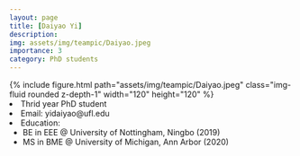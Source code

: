 ```yaml
---
layout: page
title: [Daiyao Yi]
description: 
img: assets/img/teampic/Daiyao.jpeg
importance: 3
category: PhD students
---
```

<div class="container my-5">
  <div class="row">
      <div class="col-sm-8 mt-3 mt-md-0">
          {% include figure.html path="assets/img/teampic/Daiyao.jpeg" class="img-fluid rounded z-depth-1" width="120" height="120" %}
      </div>
      <div class="col-12 col-md-6" >
          <li>Thrid year PhD student</li>
          <li>Email: yidaiyao@ufl.edu</li>
          <li>Education: 
             <ul>
             <li>BE in EEE @ University of Nottingham, Ningbo (2019) </li>
             <li>MS in BME @ University of Michigan, Ann Arbor (2020)</li>
             </ul>
            </li>
      </div>
    </div>
</div>
